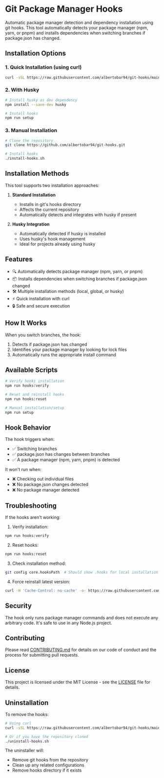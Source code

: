 # Git Package Manager Hooks

Automatic package manager detection and dependency installation using git hooks. This tool automatically detects your package manager (npm, yarn, or pnpm) and installs dependencies when switching branches if package.json has changed.

## Installation Options

### 1. Quick Installation (using curl)
```bash
curl -sSL https://raw.githubusercontent.com/albertobar94/git-hooks/main/install-hooks.sh | bash
```

### 2. With Husky
```bash
# Install husky as dev dependency
npm install --save-dev husky

# Install hooks
npm run setup
```

### 3. Manual Installation
```bash
# Clone the repository
git clone https://github.com/albertobar94/git-hooks.git

# Install hooks
./install-hooks.sh
```

## Installation Methods

This tool supports two installation approaches:

1. **Standard Installation**
   - Installs in git's hooks directory
   - Affects the current repository
   - Automatically detects and integrates with husky if present

2. **Husky Integration**
   - Automatically detected if husky is installed
   - Uses husky's hook management
   - Ideal for projects already using husky

## Features

- 🔍 Automatically detects package manager (npm, yarn, or pnpm)
- 📦 Installs dependencies when switching branches if package.json changed
- 🛠️ Multiple installation methods (local, global, or husky)
- ⚡ Quick installation with curl
- 🔒 Safe and secure execution

## How It Works

When you switch branches, the hook:
1. Detects if package.json has changed
2. Identifies your package manager by looking for lock files
3. Automatically runs the appropriate install command

## Available Scripts

```bash
# Verify hooks installation
npm run hooks:verify

# Reset and reinstall hooks
npm run hooks:reset

# Manual installation/setup
npm run setup
```

## Hook Behavior

The hook triggers when:
- ✅ Switching branches
- ✅ package.json has changes between branches
- ✅ A package manager (npm, yarn, pnpm) is detected

It won't run when:
- ❌ Checking out individual files
- ❌ No package.json changes detected
- ❌ No package manager detected

## Troubleshooting

If the hooks aren't working:

1. Verify installation:
```bash
npm run hooks:verify
```

2. Reset hooks:
```bash
npm run hooks:reset
```

3. Check installation method:
```bash
git config core.hooksPath  # Should show .hooks for local installation
```

4. Force reinstall latest version:
```bash
curl -H 'Cache-Control: no-cache' -o- https://raw.githubusercontent.com/albertobar94/git-hooks/main/uninstall-hooks.sh | bash && curl -H 'Cache-Control: no-cache' -o- https://raw.githubusercontent.com/albertobar94/git-hooks/main/install-hooks.sh | bash
```

## Security

The hook only runs package manager commands and does not execute any arbitrary code. It's safe to use in any Node.js project.

## Contributing

Please read [CONTRIBUTING.md](CONTRIBUTING.md) for details on our code of conduct and the process for submitting pull requests.

## License

This project is licensed under the MIT License - see the [LICENSE](LICENSE) file for details.

## Uninstallation

To remove the hooks:

```bash
# Using curl
curl -sSL https://raw.githubusercontent.com/albertobar94/git-hooks/main/uninstall-hooks.sh | bash

# Or if you have the repository cloned
./uninstall-hooks.sh
```

The uninstaller will:
- Remove git hooks from the repository
- Clean up any related configurations
- Remove hooks directory if it exists